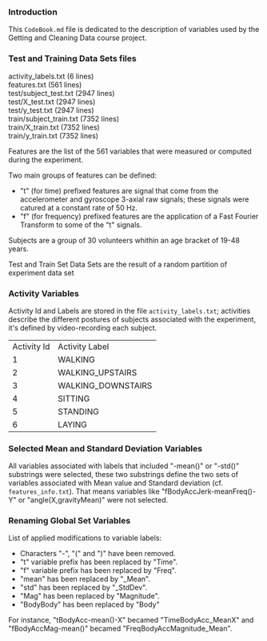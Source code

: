 ### Introduction

This `CodeBook.md` file is dedicated to the description of variables used by the Getting and Cleaning Data course project.

### Test and Training Data Sets files

activity_labels.txt (6 lines)   
features.txt (561 lines)    
test/subject_test.txt (2947 lines)   
test/X_test.txt (2947 lines)   
test/y_test.txt (2947 lines)   
train/subject_train.txt (7352 lines)   
train/X_train.txt (7352 lines)   
train/y_train.txt (7352 lines)   

Features are the list of the 561 variables that were measured or computed during the experiment.

Two main groups of features can be defined:
* "t" (for time) prefixed features are signal that come from the accelerometer and gyroscope 3-axial raw signals; these signals were catured at a constant rate of 50 Hz. 
* "f" (for frequency) prefixed features are the application of a Fast Fourier Transform to some of the "t" signals.

Subjects are a group of 30 volunteers whithin an age bracket of 19-48 years.

Test and Train Set Data Sets are the result of a random partition of experiment data set
### Activity Variables

Activity Id and Labels are stored in the file `activity_labels.txt`; activities describe the different postures of subjects associated with the experiment, it's defined by video-recording each subject.

<table>
  <tr>
    <td>Activity Id</td><td>Activity Label</td>
  </tr>
  <tr>
    <td>1</td><td>WALKING</td>
  </tr>
  <tr>
    <td>2</td><td>WALKING_UPSTAIRS</td>
  </tr>
  <tr>
    <td>3</td><td>WALKING_DOWNSTAIRS</td>
  </tr>
  <tr>
    <td>4</td><td>SITTING</td>
  </tr>
  <tr>
    <td>5</td><td>STANDING</td>
  </tr>
  <tr>
    <td>6</td><td>LAYING</td>
  </tr>
</table>

### Selected Mean and Standard Deviation Variables

All variables associated with labels that included "-mean()" or "-std()" substrings were selected, these two substrings define the two sets of variables associated with Mean value and Standard deviation (cf. `features_info.txt`). That means variables like "fBodyAccJerk-meanFreq()-Y" or "angle(X,gravityMean)" were not selected.

### Renaming Global Set Variables

List of applied modifications to variable labels:
* Characters "-", "(" and ")" have been removed.
* "t" variable prefix has been replaced by "Time".
* "f" variable prefix has been replaced by "Freq".
* "mean" has been replaced by "_Mean".
* "std" has been replaced by "_StdDev".
* "Mag" has been replaced by "Magnitude".
* "BodyBody" has been replaced by "Body"

For instance, "tBodyAcc-mean()-X" becamed "TimeBodyAcc_MeanX" and "fBodyAccMag-mean()" becamed "FreqBodyAccMagnitude_Mean".
